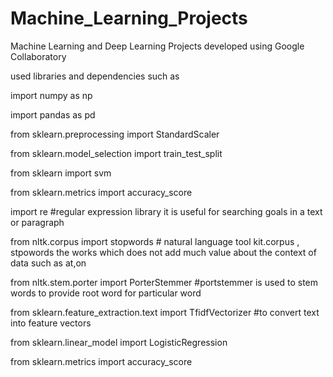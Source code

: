 # Machine_Learning_Projects
Machine Learning and Deep Learning Projects developed using Google Collaboratory

used libraries and dependencies such as 

import numpy as np

import pandas as pd

from sklearn.preprocessing import StandardScaler

from sklearn.model_selection import train_test_split

from sklearn import svm

from sklearn.metrics import accuracy_score

import re #regular expression library it is useful for searching goals in a text or paragraph

from nltk.corpus import stopwords # natural language tool kit.corpus , stpowords the works which does not add much value about the context of data such as at,on

from nltk.stem.porter import PorterStemmer #portstemmer is used to stem words to provide root word for particular word

from sklearn.feature_extraction.text import TfidfVectorizer #to convert text into feature vectors

from sklearn.linear_model import LogisticRegression

from sklearn.metrics import accuracy_score
